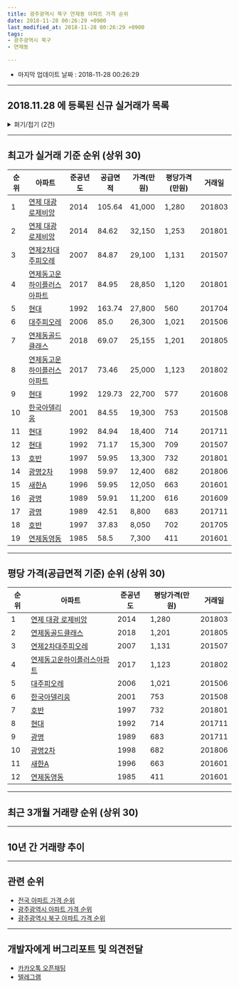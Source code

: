 ```yaml
---
title: 광주광역시 북구 연제동 아파트 가격 순위
date: 2018-11-28 00:26:29 +0900
last_modified_at: 2018-11-28 00:26:29 +0900
tags:
- 광주광역시 북구
- 연제동

---
```


* 마지막 업데이트 날짜 : 2018-11-28 00:26:29

---

## 2018.11.28 에 등록된 신규 실거래가 목록

<details>
<summary>펴기/접기 (2건)</summary>
<div markdown="1">

|아파트|준공년도|공급면적|가격(만원)|평당가격(만원)|거래일|
|---|---|---|---|---|---|
|[한국아델리움](https://search.naver.com/search.naver?query=%EA%B4%91%EC%A3%BC%EA%B4%91%EC%97%AD%EC%8B%9C+%EB%B6%81%EA%B5%AC+%EC%97%B0%EC%A0%9C%EB%8F%99+%ED%95%9C%EA%B5%AD%EC%95%84%EB%8D%B8%EB%A6%AC%EC%9B%80)|2001|84.55|16,600|647|<span style="color:red">201810</span>|
|[현대](https://search.naver.com/search.naver?query=%EA%B4%91%EC%A3%BC%EA%B4%91%EC%97%AD%EC%8B%9C+%EB%B6%81%EA%B5%AC+%EC%97%B0%EC%A0%9C%EB%8F%99+%ED%98%84%EB%8C%80)|1992|84.94|17,500|679|<span style="color:red">201810</span>|


</div>
</details>

---

## 최고가 실거래 기준 순위 (상위 30)


|순위|아파트|준공년도|공급면적|가격(만원)|평당가격(만원)|거래일|
|---|---|---|---|---|---|---|
|1|[연제 대광 로제비앙](https://search.naver.com/search.naver?query=%EA%B4%91%EC%A3%BC%EA%B4%91%EC%97%AD%EC%8B%9C+%EB%B6%81%EA%B5%AC+%EC%97%B0%EC%A0%9C%EB%8F%99+%EC%97%B0%EC%A0%9C+%EB%8C%80%EA%B4%91+%EB%A1%9C%EC%A0%9C%EB%B9%84%EC%95%99)|2014|105.64|41,000|1,280|201803|
|2|[연제 대광 로제비앙](https://search.naver.com/search.naver?query=%EA%B4%91%EC%A3%BC%EA%B4%91%EC%97%AD%EC%8B%9C+%EB%B6%81%EA%B5%AC+%EC%97%B0%EC%A0%9C%EB%8F%99+%EC%97%B0%EC%A0%9C+%EB%8C%80%EA%B4%91+%EB%A1%9C%EC%A0%9C%EB%B9%84%EC%95%99)|2014|84.62|32,150|1,253|201801|
|3|[연제2차대주피오레](https://search.naver.com/search.naver?query=%EA%B4%91%EC%A3%BC%EA%B4%91%EC%97%AD%EC%8B%9C+%EB%B6%81%EA%B5%AC+%EC%97%B0%EC%A0%9C%EB%8F%99+%EC%97%B0%EC%A0%9C2%EC%B0%A8%EB%8C%80%EC%A3%BC%ED%94%BC%EC%98%A4%EB%A0%88)|2007|84.87|29,100|1,131|201507|
|4|[연제동고운하이플러스아파트](https://search.naver.com/search.naver?query=%EA%B4%91%EC%A3%BC%EA%B4%91%EC%97%AD%EC%8B%9C+%EB%B6%81%EA%B5%AC+%EC%97%B0%EC%A0%9C%EB%8F%99+%EC%97%B0%EC%A0%9C%EB%8F%99%EA%B3%A0%EC%9A%B4%ED%95%98%EC%9D%B4%ED%94%8C%EB%9F%AC%EC%8A%A4%EC%95%84%ED%8C%8C%ED%8A%B8)|2017|84.95|28,850|1,120|201801|
|5|[현대](https://search.naver.com/search.naver?query=%EA%B4%91%EC%A3%BC%EA%B4%91%EC%97%AD%EC%8B%9C+%EB%B6%81%EA%B5%AC+%EC%97%B0%EC%A0%9C%EB%8F%99+%ED%98%84%EB%8C%80)|1992|163.74|27,800|560|201704|
|6|[대주피오레](https://search.naver.com/search.naver?query=%EA%B4%91%EC%A3%BC%EA%B4%91%EC%97%AD%EC%8B%9C+%EB%B6%81%EA%B5%AC+%EC%97%B0%EC%A0%9C%EB%8F%99+%EB%8C%80%EC%A3%BC%ED%94%BC%EC%98%A4%EB%A0%88)|2006|85.0|26,300|1,021|201506|
|7|[연제동골드클래스](https://search.naver.com/search.naver?query=%EA%B4%91%EC%A3%BC%EA%B4%91%EC%97%AD%EC%8B%9C+%EB%B6%81%EA%B5%AC+%EC%97%B0%EC%A0%9C%EB%8F%99+%EC%97%B0%EC%A0%9C%EB%8F%99%EA%B3%A8%EB%93%9C%ED%81%B4%EB%9E%98%EC%8A%A4)|2018|69.07|25,155|1,201|201805|
|8|[연제동고운하이플러스아파트](https://search.naver.com/search.naver?query=%EA%B4%91%EC%A3%BC%EA%B4%91%EC%97%AD%EC%8B%9C+%EB%B6%81%EA%B5%AC+%EC%97%B0%EC%A0%9C%EB%8F%99+%EC%97%B0%EC%A0%9C%EB%8F%99%EA%B3%A0%EC%9A%B4%ED%95%98%EC%9D%B4%ED%94%8C%EB%9F%AC%EC%8A%A4%EC%95%84%ED%8C%8C%ED%8A%B8)|2017|73.46|25,000|1,123|201802|
|9|[현대](https://search.naver.com/search.naver?query=%EA%B4%91%EC%A3%BC%EA%B4%91%EC%97%AD%EC%8B%9C+%EB%B6%81%EA%B5%AC+%EC%97%B0%EC%A0%9C%EB%8F%99+%ED%98%84%EB%8C%80)|1992|129.73|22,700|577|201608|
|10|[한국아델리움](https://search.naver.com/search.naver?query=%EA%B4%91%EC%A3%BC%EA%B4%91%EC%97%AD%EC%8B%9C+%EB%B6%81%EA%B5%AC+%EC%97%B0%EC%A0%9C%EB%8F%99+%ED%95%9C%EA%B5%AD%EC%95%84%EB%8D%B8%EB%A6%AC%EC%9B%80)|2001|84.55|19,300|753|201508|
|11|[현대](https://search.naver.com/search.naver?query=%EA%B4%91%EC%A3%BC%EA%B4%91%EC%97%AD%EC%8B%9C+%EB%B6%81%EA%B5%AC+%EC%97%B0%EC%A0%9C%EB%8F%99+%ED%98%84%EB%8C%80)|1992|84.94|18,400|714|201711|
|12|[현대](https://search.naver.com/search.naver?query=%EA%B4%91%EC%A3%BC%EA%B4%91%EC%97%AD%EC%8B%9C+%EB%B6%81%EA%B5%AC+%EC%97%B0%EC%A0%9C%EB%8F%99+%ED%98%84%EB%8C%80)|1992|71.17|15,300|709|201507|
|13|[호반](https://search.naver.com/search.naver?query=%EA%B4%91%EC%A3%BC%EA%B4%91%EC%97%AD%EC%8B%9C+%EB%B6%81%EA%B5%AC+%EC%97%B0%EC%A0%9C%EB%8F%99+%ED%98%B8%EB%B0%98)|1997|59.95|13,300|732|201801|
|14|[광명2차](https://search.naver.com/search.naver?query=%EA%B4%91%EC%A3%BC%EA%B4%91%EC%97%AD%EC%8B%9C+%EB%B6%81%EA%B5%AC+%EC%97%B0%EC%A0%9C%EB%8F%99+%EA%B4%91%EB%AA%852%EC%B0%A8)|1998|59.97|12,400|682|201806|
|15|[새한A](https://search.naver.com/search.naver?query=%EA%B4%91%EC%A3%BC%EA%B4%91%EC%97%AD%EC%8B%9C+%EB%B6%81%EA%B5%AC+%EC%97%B0%EC%A0%9C%EB%8F%99+%EC%83%88%ED%95%9CA)|1996|59.95|12,050|663|201601|
|16|[광명](https://search.naver.com/search.naver?query=%EA%B4%91%EC%A3%BC%EA%B4%91%EC%97%AD%EC%8B%9C+%EB%B6%81%EA%B5%AC+%EC%97%B0%EC%A0%9C%EB%8F%99+%EA%B4%91%EB%AA%85)|1989|59.91|11,200|616|201609|
|17|[광명](https://search.naver.com/search.naver?query=%EA%B4%91%EC%A3%BC%EA%B4%91%EC%97%AD%EC%8B%9C+%EB%B6%81%EA%B5%AC+%EC%97%B0%EC%A0%9C%EB%8F%99+%EA%B4%91%EB%AA%85)|1989|42.51|8,800|683|201711|
|18|[호반](https://search.naver.com/search.naver?query=%EA%B4%91%EC%A3%BC%EA%B4%91%EC%97%AD%EC%8B%9C+%EB%B6%81%EA%B5%AC+%EC%97%B0%EC%A0%9C%EB%8F%99+%ED%98%B8%EB%B0%98)|1997|37.83|8,050|702|201705|
|19|[연제동영동](https://search.naver.com/search.naver?query=%EA%B4%91%EC%A3%BC%EA%B4%91%EC%97%AD%EC%8B%9C+%EB%B6%81%EA%B5%AC+%EC%97%B0%EC%A0%9C%EB%8F%99+%EC%97%B0%EC%A0%9C%EB%8F%99%EC%98%81%EB%8F%99)|1985|58.5|7,300|411|201601|


---

## 평당 가격(공급면적 기준) 순위 (상위 30)


|순위|아파트|준공년도|평당가격(만원)|거래일|
|---|---|---|---|---|
|1|[연제 대광 로제비앙](https://search.naver.com/search.naver?query=%EA%B4%91%EC%A3%BC%EA%B4%91%EC%97%AD%EC%8B%9C+%EB%B6%81%EA%B5%AC+%EC%97%B0%EC%A0%9C%EB%8F%99+%EC%97%B0%EC%A0%9C+%EB%8C%80%EA%B4%91+%EB%A1%9C%EC%A0%9C%EB%B9%84%EC%95%99)|2014|1,280|201803|
|2|[연제동골드클래스](https://search.naver.com/search.naver?query=%EA%B4%91%EC%A3%BC%EA%B4%91%EC%97%AD%EC%8B%9C+%EB%B6%81%EA%B5%AC+%EC%97%B0%EC%A0%9C%EB%8F%99+%EC%97%B0%EC%A0%9C%EB%8F%99%EA%B3%A8%EB%93%9C%ED%81%B4%EB%9E%98%EC%8A%A4)|2018|1,201|201805|
|3|[연제2차대주피오레](https://search.naver.com/search.naver?query=%EA%B4%91%EC%A3%BC%EA%B4%91%EC%97%AD%EC%8B%9C+%EB%B6%81%EA%B5%AC+%EC%97%B0%EC%A0%9C%EB%8F%99+%EC%97%B0%EC%A0%9C2%EC%B0%A8%EB%8C%80%EC%A3%BC%ED%94%BC%EC%98%A4%EB%A0%88)|2007|1,131|201507|
|4|[연제동고운하이플러스아파트](https://search.naver.com/search.naver?query=%EA%B4%91%EC%A3%BC%EA%B4%91%EC%97%AD%EC%8B%9C+%EB%B6%81%EA%B5%AC+%EC%97%B0%EC%A0%9C%EB%8F%99+%EC%97%B0%EC%A0%9C%EB%8F%99%EA%B3%A0%EC%9A%B4%ED%95%98%EC%9D%B4%ED%94%8C%EB%9F%AC%EC%8A%A4%EC%95%84%ED%8C%8C%ED%8A%B8)|2017|1,123|201802|
|5|[대주피오레](https://search.naver.com/search.naver?query=%EA%B4%91%EC%A3%BC%EA%B4%91%EC%97%AD%EC%8B%9C+%EB%B6%81%EA%B5%AC+%EC%97%B0%EC%A0%9C%EB%8F%99+%EB%8C%80%EC%A3%BC%ED%94%BC%EC%98%A4%EB%A0%88)|2006|1,021|201506|
|6|[한국아델리움](https://search.naver.com/search.naver?query=%EA%B4%91%EC%A3%BC%EA%B4%91%EC%97%AD%EC%8B%9C+%EB%B6%81%EA%B5%AC+%EC%97%B0%EC%A0%9C%EB%8F%99+%ED%95%9C%EA%B5%AD%EC%95%84%EB%8D%B8%EB%A6%AC%EC%9B%80)|2001|753|201508|
|7|[호반](https://search.naver.com/search.naver?query=%EA%B4%91%EC%A3%BC%EA%B4%91%EC%97%AD%EC%8B%9C+%EB%B6%81%EA%B5%AC+%EC%97%B0%EC%A0%9C%EB%8F%99+%ED%98%B8%EB%B0%98)|1997|732|201801|
|8|[현대](https://search.naver.com/search.naver?query=%EA%B4%91%EC%A3%BC%EA%B4%91%EC%97%AD%EC%8B%9C+%EB%B6%81%EA%B5%AC+%EC%97%B0%EC%A0%9C%EB%8F%99+%ED%98%84%EB%8C%80)|1992|714|201711|
|9|[광명](https://search.naver.com/search.naver?query=%EA%B4%91%EC%A3%BC%EA%B4%91%EC%97%AD%EC%8B%9C+%EB%B6%81%EA%B5%AC+%EC%97%B0%EC%A0%9C%EB%8F%99+%EA%B4%91%EB%AA%85)|1989|683|201711|
|10|[광명2차](https://search.naver.com/search.naver?query=%EA%B4%91%EC%A3%BC%EA%B4%91%EC%97%AD%EC%8B%9C+%EB%B6%81%EA%B5%AC+%EC%97%B0%EC%A0%9C%EB%8F%99+%EA%B4%91%EB%AA%852%EC%B0%A8)|1998|682|201806|
|11|[새한A](https://search.naver.com/search.naver?query=%EA%B4%91%EC%A3%BC%EA%B4%91%EC%97%AD%EC%8B%9C+%EB%B6%81%EA%B5%AC+%EC%97%B0%EC%A0%9C%EB%8F%99+%EC%83%88%ED%95%9CA)|1996|663|201601|
|12|[연제동영동](https://search.naver.com/search.naver?query=%EA%B4%91%EC%A3%BC%EA%B4%91%EC%97%AD%EC%8B%9C+%EB%B6%81%EA%B5%AC+%EC%97%B0%EC%A0%9C%EB%8F%99+%EC%97%B0%EC%A0%9C%EB%8F%99%EC%98%81%EB%8F%99)|1985|411|201601|


---

## 최근 3개월 거래량 순위 (상위 30)


<div style="width:100%;">
    <canvas id="deal_count_ranking" height="250"></canvas>
</div>


<script>
new Chart(document.getElementById("deal_count_ranking"), {
    type: 'horizontalBar',
    data: {
        labels: ['연제 대광 로제비앙', '연제2차대주피오레', '새한A', '한국아델리움', '현대', '대주피오레', '광명', '광명2차'],
        datasets: [{
            label: '실거래 수',
            data: [13, 12, 9, 9, 6, 6, 2, 2],
            borderColor: "rgba(255, 0, 128, 1)",
            backgroundColor: "rgba(255, 0, 128, 0.5)",
            fill: false,
        }]
    },
    options: {
        responsive: true,
        title: {
            display: true,
            text: '최근 3개월 거래량 순위'
        },
        tooltips: {
            mode: 'index',
            intersect: false,
            callbacks: {
                title: function(tooltipItems, data) {
                    return "실거래 수:";
                },
                label: function(tooltipItem, data) {
                    return data.labels[tooltipItem.index] + ": " + tooltipItem.xLabel;
                }
            }
        },
        hover: {
            mode: 'nearest',
            intersect: true
        },
        scales: {
            xAxes: [{
                display: true,
                scaleLabel: {
                    display: true,
                    labelString: '실거래 수'
                },
                ticks: {
                    suggestedMin: 0,
                }
            }],
            yAxes: [{
                display: true,
                ticks: {
                    autoSkip: false,
                    callback: function(value, index, values) {
                        if (value.length > 15)
                            return value.substr(0, 13) + "...";
                        else
                            return value;
                    }
                },
                scaleLabel: {
                    display: false,
                }
            }]
        }
    }
});

</script>


---

## 10년 간 거래량 추이


<div style="width:100%;">
    <canvas id="deal_progress" height="250"></canvas>
</div>

<script>
new Chart(document.getElementById("deal_progress"), {
    type: 'line',
    data: {
        labels: ['200811','200812','200901','200902','200903','200904','200905','200906','200907','200908','200909','200910','200911','200912','201001','201002','201003','201004','201005','201006','201007','201008','201009','201010','201011','201012','201101','201102','201103','201104','201105','201106','201107','201108','201109','201110','201111','201112','201201','201202','201203','201204','201205','201206','201207','201208','201209','201210','201211','201212','201301','201302','201303','201304','201305','201306','201307','201308','201309','201310','201311','201312','201401','201402','201403','201404','201405','201406','201407','201408','201409','201410','201411','201412','201501','201502','201503','201504','201505','201506','201507','201508','201509','201510','201511','201512','201601','201602','201603','201604','201605','201606','201607','201608','201609','201610','201611','201612','201701','201702','201703','201704','201705','201706','201707','201708','201709','201710','201711','201712','201801','201802','201803','201804','201805','201806','201807','201808','201809','201810','201811'],
        datasets: [{
            label: '실거래 수',
            pointRadius: 1,
            data: [13, 8, 11, 19, 17, 13, 15, 17, 20, 26, 14, 16, 12, 18, 22, 27, 18, 18, 25, 21, 21, 33, 20, 37, 91, 64, 35, 51, 58, 50, 75, 30, 17, 21, 14, 24, 17, 20, 11, 23, 20, 18, 11, 15, 13, 10, 10, 26, 9, 16, 17, 13, 18, 29, 20, 29, 16, 16, 23, 40, 22, 21, 22, 31, 24, 27, 21, 17, 17, 25, 25, 30, 32, 45, 46, 20, 59, 82, 37, 22, 22, 38, 16, 15, 15, 14, 10, 17, 13, 16, 15, 14, 19, 38, 29, 26, 23, 13, 18, 25, 30, 26, 38, 28, 14, 18, 19, 25, 32, 17, 21, 12, 17, 11, 13, 21, 15, 26, 28, 27, 4],
            borderColor: "rgba(255, 201, 14, 1)",
            backgroundColor: "rgba(255, 201, 14, 0.5)",
            fill: true,
        }]
    },
    options: {
        responsive: true,
        title: {
            display: true,
            text: '10년간 거래량 추이'
        },
        tooltips: {
            mode: 'index',
            intersect: false,
        },
        hover: {
            mode: 'nearest',
            intersect: true
        },
        scales: {
            xAxes: [{
                display: true,
                scaleLabel: {
                    display: true,
                    labelString: '년/월'
                }
            }],
            yAxes: [{
                display: true,
                ticks: {
                    suggestedMin: 0,
                },
                scaleLabel: {
                    display: true,
                    labelString: '실거래 수'
                }
            }]
        }
    }
});

</script>


---

## 관련 순위

- [전국 아파트 가격 순위](https://inasie.github.io/apt-ranking/전국)
- [광주광역시 아파트 가격 순위](https://inasie.github.io/apt-ranking/광주광역시)
- [광주광역시 북구 아파트 가격 순위](https://inasie.github.io/apt-ranking/광주광역시-북구)


---

## 개발자에게 버그리포트 및 의견전달

- [카카오톡 오픈채팅](https://open.kakao.com/o/gLJUAP4)
- [텔레그램](https://t.me/inasie)

